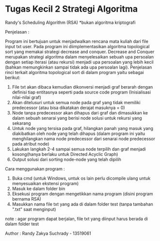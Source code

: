 # Tugas Kecil 2 Strategi Algoritma
Randy's Scheduling Algorithm (RSA)
*bukan algoritma kriptografi

Penjelasan :

Program ini bertujuan untuk menjadwalkan rencana mata kuliah dari file input txt user. Pada program ini diimplementasikan algoritma topological sort yang memakai strategi decrease and conquer. Decrease and Conquer merupakan strategi algoritma dalam menyelesaikan sebuah upa persoalan dengan setiap iterasi (atau rekursi) menjadi upa persoalan yang lebih kecil (bahkan memungkinkan sampai tidak ada upa persoalan lagi). Penjelasan rinci terkait algoritma topological sort di dalam program yaitu sebagai berikut:
1. File txt akan dibaca kemudian dikonversi menjadi graf berarah dengan definisi tiap entitasnya seperti pada source code program (Inisialisasi nilai-nilai graf)
2. Akan ditelusuri untuk semua node pada graf yang tidak memiliki predecessor (atau bisa dikatakan derajat masuknya = 0)
3. Node tanpa predecessor akan dihapus dari graf dan dimasukkan ke dalam sebuah senarai yang berisi node solusi untuk rekursi yang sekarang
4. Untuk node yang tersisa pada graf, hilangkan panah yang masuk yang diakibatkan oleh node yang telah dihapus (dalam program ini yaitu menghilangkan nama node predecessor dari senarai node predecessor pada atribut node)
5. Lakukan langkah 2-4 sampai semua node terpilih dan graf menjadi kosong(hanya berlaku untuk Directed Acyclic Graph)
6. Output solusi dari sorting node-node yang telah dipilih

Cara menggunakan program :

1. Buka cmd (untuk Windows, untuk os lain perlu dicompile ulang untuk menyesuaikan ekstensi program)
2. Masuk ke dalam folder bin
3. Eksekusi program dengan mengetikkan nama program (disini program bernama RSA)
4. Masukkan nama file txt yang ada di dalam folder test (tanpa tambahan ".txt" saat menginput)

note : agar program dapat berjalan, file txt yang diinput harus berada di dalam folder test

Author : Randy Zakya Suchrady - 13519061